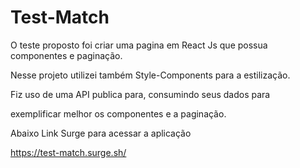 # Test-Match
O teste proposto foi criar uma pagina em React Js que possua componentes e paginação.

Nesse projeto utilizei também Style-Components para a estilização.

Fiz uso de uma API publica para, consumindo seus dados para

exemplificar melhor os componentes e a paginação.

Abaixo Link Surge para acessar a aplicação

https://test-match.surge.sh/
